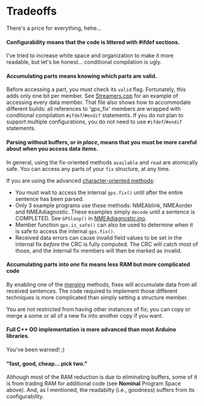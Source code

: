 Tradeoffs
=========

There's a price for everything, hehe...

#### Configurability means that the code is littered with #ifdef sections.

I've tried to increase white space and organization to make it more readable, but let's be honest... 
conditional compilation is ugly.

#### Accumulating parts means knowing which parts are valid.

Before accessing a part, you must check its `valid` flag.  Fortunately, this adds only one bit per member.  See [Streamers.cpp](/src/Streamers.cpp#L100) for an example of accessing every data member.  That file also shows how to accommodate different builds: all references to 'gps_fix' members are wrapped with conditional compilation `#ifdef`/`#endif` statements.  If you do not plan to support multiple configurations, you do not need to use `#ifdef`/`#endif` statements.

#### Parsing without buffers, or *in place*, means that you must be more careful about when you access data items.

In general, using the fix-oriented methods `available` and `read` are atomically safe.  You can access any parts of your `fix` structure, at any time.

If you are using the advanced [character-oriented methods](/extras/doc/CharOriented.md):

*  You must wait to access the internal `gps.fix()` until after the entire sentence has been parsed.
*  Only 3 example programs use these methods: NMEAblink, NMEAorder and NMEAdiagnostic.  These examples simply `decode` until a sentence is COMPLETED.  See `GPSloop()` in [NMEAdiagnostic.ino](/examples/NMEAdiagnostoc/NMEAdiagnostic.ino).
*  Member function `gps.is_safe()` can also be used to determine when it is safe to access the internal `gps.fix()`.
*  Received data errors can cause invalid field values to be set in the internal fix *before* the CRC is fully computed.  The CRC will
catch most of those, and the internal fix members will then be marked as invalid.

#### Accumulating parts into *one* fix means less RAM but more complicated code

By enabling one of the [merging](/extras/doc/Merging.md) methods, fixes will accumulate data from all received sentences.  The code required to implement those different techniques is more complicated than simply setting a structure member.

You are not restricted from having other instances of fix; you can copy or merge a some or all of a new fix into another copy if you want.

#### Full C++ OO implementation is more advanced than most Arduino libraries.

You've been warned!  ;)

#### "fast, good, cheap... pick two."

Although most of the RAM reduction is due to eliminating buffers, some of it is from trading RAM
for additional code (see **Nominal** Program Space above).  And, as I mentioned, the readabilty (i.e., goodness) suffers from its configurability.

